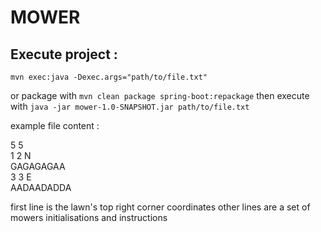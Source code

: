 # MOWER

## Execute project : 
`mvn exec:java -Dexec.args="path/to/file.txt"`

or package with 
`mvn clean package spring-boot:repackage`
then execute with
`java -jar mower-1.0-SNAPSHOT.jar path/to/file.txt`

example file content :

5 5\
1 2 N\
GAGAGAGAA\
3 3 E\
AADAADADDA

first line is the lawn's top right corner coordinates
other lines are a set of mowers initialisations and instructions
